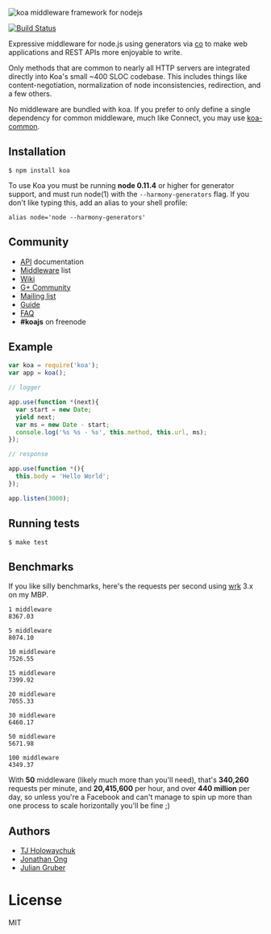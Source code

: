 ![koa middleware framework for nodejs](https://i.cloudup.com/uXIzgVnPWG-150x150.png)

  [![Build Status](https://travis-ci.org/koajs/koa.png)](https://travis-ci.org/koajs/koa)

  Expressive middleware for node.js using generators via [co](https://github.com/visionmedia/co)
  to make web applications and REST APIs more enjoyable to write.

  Only methods that are common to nearly all HTTP servers are integrated directly into Koa's small ~400 SLOC codebase. This
  includes things like content-negotiation, normalization of node inconsistencies, redirection, and a few others.

  No middleware are bundled with koa. If you prefer to only define a single dependency for common middleware, much like Connect, you may use
  [koa-common](https://github.com/koajs/common).

## Installation

```
$ npm install koa
```

  To use Koa you must be running __node 0.11.4__ or higher for generator support, and must run node(1)
  with the `--harmony-generators` flag. If you don't like typing this, add an alias to your shell profile:

```
alias node='node --harmony-generators'
```

## Community

 - [API](docs/api/index.md) documentation
 - [Middleware](https://github.com/koajs/koa/wiki) list
 - [Wiki](https://github.com/koajs/koa/wiki)
 - [G+ Community](https://plus.google.com/communities/101845768320796750641)
 - [Mailing list](https://groups.google.com/forum/#!forum/koajs)
 - [Guide](docs/guide.md)
 - [FAQ](docs/faq.md)
 - __#koajs__ on freenode

## Example

```js
var koa = require('koa');
var app = koa();

// logger

app.use(function *(next){
  var start = new Date;
  yield next;
  var ms = new Date - start;
  console.log('%s %s - %s', this.method, this.url, ms);
});

// response

app.use(function *(){
  this.body = 'Hello World';
});

app.listen(3000);
```

## Running tests

```
$ make test
```

## Benchmarks

  If you like silly benchmarks, here's the requests per second using
  [wrk](https://github.com/wg/wrk) 3.x on my MBP.

```
1 middleware
8367.03

5 middleware
8074.10

10 middleware
7526.55

15 middleware
7399.92

20 middleware
7055.33

30 middleware
6460.17

50 middleware
5671.98

100 middleware
4349.37
```

  With __50__ middleware (likely much more than you'll need), that's __340,260__ requests per minute, and __20,415,600__ per hour,  and over __440 million__ per day, so unless you're a Facebook and can't manage to spin up more
  than one process to scale horizontally you'll be fine ;)

## Authors

  - [TJ Holowaychuk](https://github.com/visionmedia)
  - [Jonathan Ong](https://github.com/jonathanong)
  - [Julian Gruber](https://github.com/juliangruber)

# License

  MIT
